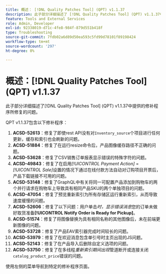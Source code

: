 ```yaml
---
title: 概述： [!DNL Quality Patches Tool] (QPT) v1.1.37
description: 此子部分详细描述了 [!DNL Quality Patches Tool] (QPT) v1.1.37中提供的修补程序所修复的问题。
feature: Tools and External Services
role: Admin, Developer
exl-id: 92338019-d71c-4fe8-984f-879d551b418f
type: Troubleshooting
source-git-commit: 7fdb02a6d89d50ea593c5fd99d78101f89198424
workflow-type: tm+mt
source-wordcount: '297'
ht-degree: 0%

---
```


# 概述：[!DNL Quality Patches Tool] (QPT) v1.1.37

此子部分详细描述了[!DNL Quality Patches Tool] (QPT) v1.1.37中提供的修补程序所修复的问题。

QPT v1.1.37包含以下修补程序：

1. **ACSD-52613**：修复了即使rest API没有对`Inventory_source`个项目进行任何更新，缓存和索引也会刷新的问题。
1. **ACSD-51884**：修复了在运行resize命令后，产品图像缓存路径不正确的问题。
1. **ACSD-53628**：修复了CSV销售订单报表显示错误的特殊字符的问题。
1. **ACSD-49843**：修复了在启用&#x200B;*[!UICONTROL Payment Action]* = *[!UICONTROL Sale]*&#x200B;设置的情况下通过在线付款方法自动对订购项目开票后，产品下载链接不可用的问题。
1. **ACSD-53148**：修复了GraphQL中有关将同一可配置产品添加到购物车的两个并行请求在购物车上导致具有相同产品SKU的两个单独项目的问题。
1. **ACSD-47054**：修复了预览重新索引为所有存储区运行重新索引，从而导致速度缓慢的问题。
1. **ACSD-52606**：修复了以下问题：用户单击&#x200B;*时，显示错误消息*&#x200B;您的订单未做好取货准备&#x200B;**[!UICONTROL Notify Order is Ready for Pickup]**。
1. **ACSD-51574**：修复了将图像替换为具有相同名称的其他图像后，未在前端更新图像的问题。
1. **ACSD-53728**：修复了产品EAV索引器完成时间较长的问题。
1. **ACSD-53979**：修复了在欢迎消息包含单引号时主页出现的JS问题。
1. **ACSD-52143**：修复了在产品导入后删除自定义选项的问题。
1. **ACSD-53750**：修复了在多线程&#x200B;*重新索引期间出现*&#x200B;管道断开或连接关闭`catalog_product_price`错误的问题。

使用左侧的菜单导航到特定的修补程序页面。
